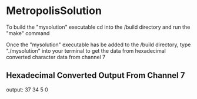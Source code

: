 # MetropolisSolution

To build the "mysolution" executable cd into the 
/build directory and run the "make" command

Once the "mysolution" executable has be added 
to the /build directory, type "./mysolution" into your terminal to
get the data from hexadecimal converted character data from channel 7

## Hexadecimal Converted Output From Channel 7 ##
output: 37 34 5 0 

